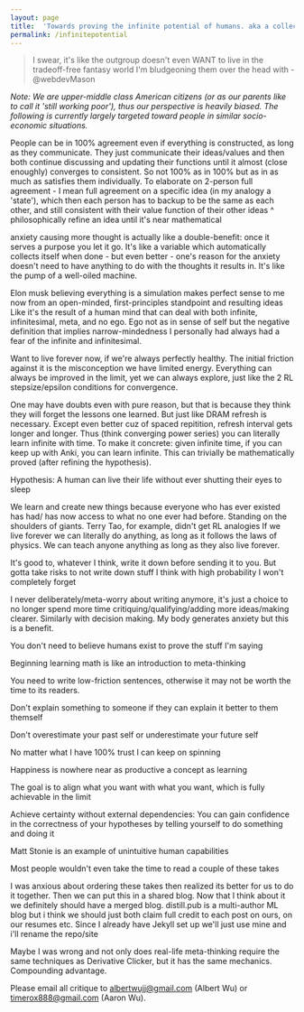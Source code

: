 ```yaml
---
layout: page
title:  'Towards proving the infinite potential of humans. aka a collection of aphorisms'
permalink: /infinitepotential
---
```


> I swear, it's like the outgroup doesn't even WANT to live in the tradeoff-free fantasy world I'm bludgeoning them over the head with - @webdevMason

*Note: We are upper-middle class American citizens (or as our parents like to call it 'still working poor'), thus our perspective is heavily biased. The following is currently largely targeted toward people in similar socio-economic situations.*

People can be in 100% agreement even if everything is constructed, as long as they communicate. They just communicate their ideas/values and then both continue discussing and updating their functions until it almost (close enoughly) converges to consistent.
So not 100% as in 100% but as in as much as satisfies them individually. To elaborate on 2-person full agreement - I mean full agreement on a specific idea (in my analogy a 'state'), which then each person has to backup to be the same as each other, and still consistent with their value function of their other ideas
^ philosophically refine an idea until it's near mathematical

anxiety causing more thought is actually like a double-benefit: once it serves a purpose you let it go. It's like a variable which automatically collects itself when done - but even better - one's reason for the anxiety doesn't need to have anything to do with the thoughts it results in. It's like the pump of a well-oiled machine.

Elon musk believing everything is a simulation makes perfect sense to me now from an open-minded, first-principles standpoint and resulting ideas
Like it's the result of a human mind that can deal with both infinite, infinitesimal, meta, and no ego. Ego not as in sense of self but the negative definition that implies narrow-mindedness
I personally had always had a fear of the infinite and infinitesimal.

Want to live forever now, if we're always perfectly healthy. The initial friction against it is the misconception we have limited energy. Everything can always be improved in the limit, 
yet we can always explore, just like the 2 RL stepsize/epsilon conditions for convergence.

One may have doubts even with pure reason, but that is because they think they will forget the lessons one learned. But just like DRAM refresh is necessary. Except even better cuz of spaced repitition, refresh interval gets longer and longer. Thus (think converging power series) you can literally learn infinite with time. To make it concrete: given infinite time, if you can keep up with Anki, you can learn infinite. This can trivially be mathematically proved (after refining the hypothesis).

Hypothesis: A human can live their life without ever shutting their eyes to sleep


We learn and create new things because everyone who has ever existed has had/ has now access to what no one ever had before. Standing on the shoulders of giants. Terry Tao, for example, didn't get RL analogies
If we live forever we can literally do anything, as long as it follows the laws of physics. We can teach anyone anything as long as they also live forever.

It's good to, whatever I think, write it down before sending it to you. But gotta take risks to not write down stuff I think with high probability I won't completely forget 

I never deliberately/meta-worry about writing anymore, it's just a choice to no longer spend more time critiquing/qualifying/adding more ideas/making clearer. Similarly with decision making. My body generates anxiety but this is a benefit.

You don't need to believe humans exist to prove the stuff I'm saying

Beginning learning math is like an introduction to meta-thinking

You need to write low-friction sentences, otherwise it may not be worth the time to its readers.

Don't explain something to someone if they can explain it better to them themself

Don't overestimate your past self or underestimate your future self

No matter what I have 100% trust I can keep on spinning

Happiness is nowhere near as productive a concept as learning

The goal is to align what you want with what you want, which is fully achievable in the limit

Achieve certainty without external dependencies: You can gain confidence in the correctness of your hypotheses by telling yourself to do something and doing it

Matt Stonie is an example of unintuitive human capabilities 

Most people wouldn't even take the time to read a couple of these takes

I was anxious about ordering these takes then realized its better for us to do it together. Then we can put this in a shared blog. Now that I think about it we definitely should have a merged blog. distill.pub is a multi-author ML blog but i think we should just both claim full credit to each post on ours, on our resumes etc. Since I already have Jekyll set up we'll just use mine and i'll rename the repo/site

Maybe I was wrong and not only does real-life meta-thinking require the same techniques as Derivative Clicker, but it has the same mechanics. Compounding advantage.

Please email all critique to <albertwujj@gmail.com> (Albert Wu) or <timerox888@gmail.com> (Aaron Wu).